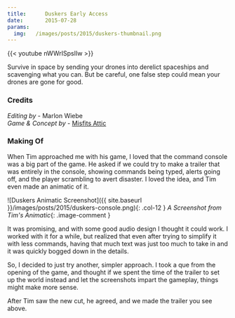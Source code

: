 ```yaml
---
title:      Duskers Early Access
date:       2015-07-28
params:
  img:   /images/posts/2015/duskers-thumbnail.png
---
```


{{< youtube nWWrISpsIIw >}}

Survive in space by sending your drones into derelict spaceships and scavenging what you can.  But be careful, one false step could mean your drones are gone for good.

### Credits  

_Editing by_ - Marlon Wiebe  
_Game & Concept by_ - [Misfits Attic][34b53b5c]

  [34b53b5c]: http://misfits-attic.com "Misfits Attic Homepage"

### Making Of

When Tim approached me with his game, I loved that the command console was a big part of the game.  He asked if we could try to make a trailer that was entirely in the console, showing commands being typed, alerts going off, and the player scrambling to avert disaster.  I loved the idea, and Tim even made an animatic of it.  

![Duskers Animatic Screenshot]({{ site.baseurl }}/images/posts/2015/duskers-console.png){: .col-12 }
_A Screenshot from Tim's Animatic_{: .image-comment }

It was promising, and with some good audio design I thought it could work.  I worked with it for a while, but realized that even after trying to simplify it with less commands, having that much text was just too much to take in and it was quickly bogged down in the details.

So, I decided to just try another, simpler approach.  I took a que from the opening of the game, and thought if we spent the time of the trailer to set up the world instead and let the screenshots impart the gameplay, things might make more sense.

After Tim saw the new cut, he agreed, and we made the trailer you see above.
